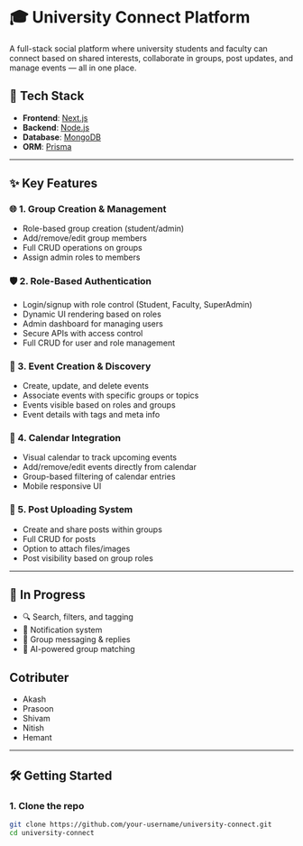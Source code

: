# 🎓 University Connect Platform

A full-stack social platform where university students and faculty can connect based on shared interests, collaborate in groups, post updates, and manage events — all in one place.

## 🚀 Tech Stack

- **Frontend**: [Next.js](https://nextjs.org/)
- **Backend**: [Node.js](https://nodejs.org/)
- **Database**: [MongoDB](https://www.mongodb.com/)
- **ORM**: [Prisma](https://www.prisma.io/)

---

## ✨ Key Features

### 🌐 1. Group Creation & Management
- Role-based group creation (student/admin)
- Add/remove/edit group members
- Full CRUD operations on groups
- Assign admin roles to members

### 🛡️ 2. Role-Based Authentication
- Login/signup with role control (Student, Faculty, SuperAdmin)
- Dynamic UI rendering based on roles
- Admin dashboard for managing users
- Secure APIs with access control
- Full CRUD for user and role management

### 🎉 3. Event Creation & Discovery
- Create, update, and delete events
- Associate events with specific groups or topics
- Events visible based on roles and groups
- Event details with tags and meta info

### 📅 4. Calendar Integration
- Visual calendar to track upcoming events
- Add/remove/edit events directly from calendar
- Group-based filtering of calendar entries
- Mobile responsive UI

### 📝 5. Post Uploading System
- Create and share posts within groups
- Full CRUD for posts
- Option to attach files/images
- Post visibility based on group roles

---

## 📌 In Progress
- 🔍 Search, filters, and tagging
- 🔔 Notification system
- 💬 Group messaging & replies
- 🧠 AI-powered group matching


## Cotributer
- Akash
- Prasoon
- Shivam
- Nitish
- Hemant

---

## 🛠️ Getting Started

### 1. Clone the repo
```bash
git clone https://github.com/your-username/university-connect.git
cd university-connect
